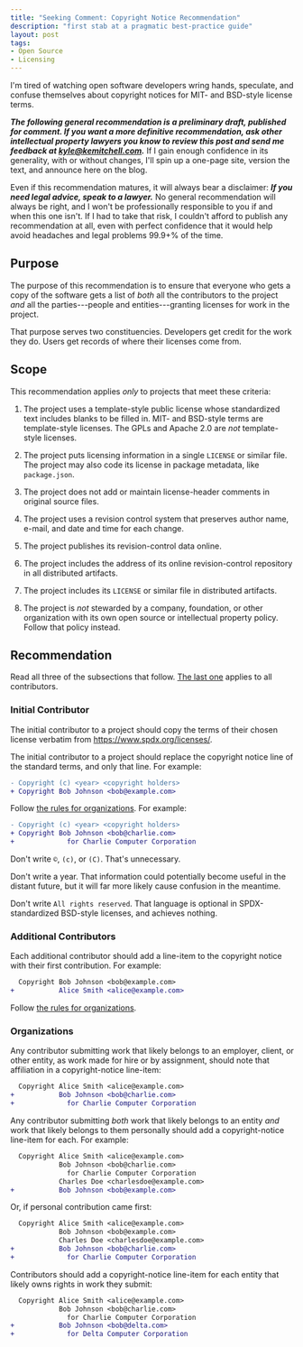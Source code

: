 ```yaml
---
title: "Seeking Comment: Copyright Notice Recommendation"
description: "first stab at a pragmatic best-practice guide"
layout: post
tags:
- Open Source
- Licensing
---
```


I'm tired of watching open software developers wring hands, speculate, and confuse themselves about copyright notices for MIT- and BSD-style license terms.

***The following general recommendation is a preliminary draft, published for comment.  If you want a more definitive recommendation, ask other intellectual property lawyers you know to review this post and send me feedback at <kyle@kemitchell.com>.***  If I gain enough confidence in its generality, with or without changes, I'll spin up a one-page site, version the text, and announce here on the blog.

Even if this recommendation matures, it will always bear a disclaimer:  ***If you need legal advice, speak to a lawyer.***  No general recommendation will always be right, and I won't be professionally responsible to you if and when this one isn't.  If I had to take that risk, I couldn't afford to publish any recommendation at all, even with perfect confidence that it would help avoid headaches and legal problems 99.9+% of the time.

## <a id="purpose"></a>Purpose

The purpose of this recommendation is to ensure that everyone who gets a copy of the software gets a list of _both_ all the contributors to the project _and_ all the parties---people and entities---granting licenses for work in the project.

That purpose serves two constituencies.  Developers get credit for the work they do.  Users get records of where their licenses come from.

## <a id="scope"></a>Scope

This recommendation applies _only_ to projects that meet these criteria:

1.  The project uses a template-style public license whose standardized text includes blanks to be filled in.  MIT- and BSD-style terms are template-style licenses.  The GPLs and Apache 2.0 are _not_ template-style licenses.

2.  The project puts licensing information in a single `LICENSE` or similar file.  The project may also code its license in package metadata, like `package.json`.

3.  The project does not add or maintain license-header comments in original source files.

4.  The project uses a revision control system that preserves author name, e-mail, and date and time for each change.

5.  The project publishes its revision-control data online.

6.  The project includes the address of its online revision-control repository in all distributed artifacts.

7.  The project includes its `LICENSE` or similar file in distributed artifacts.

8.  The project is _not_ stewarded by a company, foundation, or other organization with its own open source or intellectual property policy.  Follow that policy instead.

## <a id="recommendation"></a>Recommendation

Read all three of the subsections that follow.  [The last one](#organizations) applies to all contributors.

### <a id="initial"></a>Initial Contributor

The initial contributor to a project should copy the terms of their chosen license verbatim from <https://www.spdx.org/licenses/>.

The initial contributor to a project should replace the copyright notice line of the standard terms, and only that line.  For example:

```diff
- Copyright (c) <year> <copyright holders>
+ Copyright Bob Johnson <bob@example.com>
```

Follow [the rules for organizations](#organizations).  For example:

```diff
- Copyright (c) <year> <copyright holders>
+ Copyright Bob Johnson <bob@charlie.com>
+             for Charlie Computer Corporation
```

Don't write `©`, `(c)`, or `(C)`.  That's unnecessary.

Don't write a year.  That information could potentially become useful in the distant future, but it will far more likely cause confusion in the meantime.

Don't write `All rights reserved`.  That language is optional in SPDX-standardized BSD-style licenses, and achieves nothing.

### <a id="additional"></a>Additional Contributors

Each additional contributor should add a line-item to the copyright notice with their first contribution.  For example:

```diff
  Copyright Bob Johnson <bob@example.com>
+           Alice Smith <alice@example.com>
```

Follow [the rules for organizations](#organizations).

### <a id="organizations"></a>Organizations

Any contributor submitting work that likely belongs to an employer, client, or other entity, as work made for hire or by assignment, should note that affiliation in a copyright-notice line-item:

```diff
  Copyright Alice Smith <alice@example.com>
+           Bob Johnson <bob@charlie.com>
+             for Charlie Computer Corporation
```

Any contributor submitting _both_ work that likely belongs to an entity _and_ work that likely belongs to them personally should add a copyright-notice line-item for each.  For example:

```diff
  Copyright Alice Smith <alice@example.com>
            Bob Johnson <bob@charlie.com>
              for Charlie Computer Corporation
            Charles Doe <charlesdoe@example.com>
+           Bob Johnson <bob@example.com>
```

Or, if personal contribution came first:

```diff
  Copyright Alice Smith <alice@example.com>
            Bob Johnson <bob@example.com>
            Charles Doe <charlesdoe@example.com>
+           Bob Johnson <bob@charlie.com>
+             for Charlie Computer Corporation
```

Contributors should add a copyright-notice line-item for each entity that likely owns rights in work they submit:

```diff
  Copyright Alice Smith <alice@example.com>
            Bob Johnson <bob@charlie.com>
              for Charlie Computer Corporation
+           Bob Johnson <bob@delta.com>
+             for Delta Computer Corporation
```
